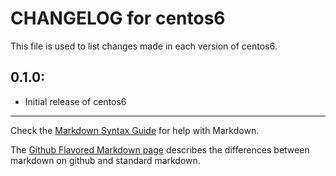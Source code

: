 # CHANGELOG for centos6

This file is used to list changes made in each version of centos6.

## 0.1.0:

* Initial release of centos6

- - -
Check the [Markdown Syntax Guide](http://daringfireball.net/projects/markdown/syntax) for help with Markdown.

The [Github Flavored Markdown page](http://github.github.com/github-flavored-markdown/) describes the differences between markdown on github and standard markdown.
